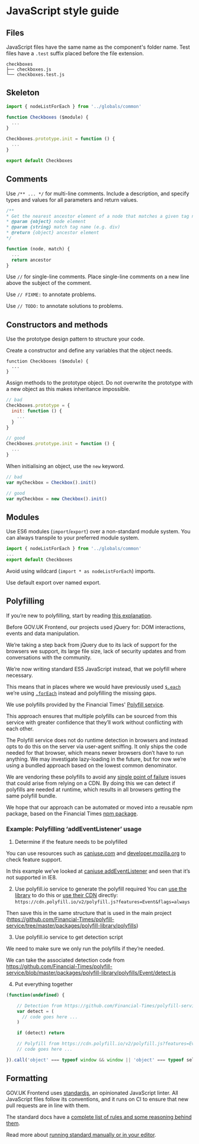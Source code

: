# JavaScript style guide
## Files
JavaScript files have the same name as the component's folder name. Test files have a `.test` suffix placed before the file extension.

```
checkboxes
├── checkboxes.js
└── checkboxes.test.js
```
## Skeleton

```js
import { nodeListForEach } from '../globals/common'

function Checkboxes ($module) {
  ...
}

Checkboxes.prototype.init = function () {
  ...
}

export default Checkboxes
```
## Comments

Use `/** ... */` for multi-line comments. Include a description, and specify types and values for all parameters and return values.

```js
/**
* Get the nearest ancestor element of a node that matches a given tag name
* @param {object} node element
* @param {string} match tag name (e.g. div)
* @return {object} ancestor element
*/

function (node, match) {
  ...
  return ancestor
}
```

Use `//` for single-line comments. Place single-line comments on a new line above the subject of the comment.

Use `// FIXME:` to annotate problems.

Use `// TODO:` to annotate solutions to problems.

## Constructors and methods

Use the prototype design pattern to structure your code.

Create a constructor and define any variables that the object needs.

```
function Checkboxes ($module) {
  ...
}
```

Assign methods to the prototype object. Do not overwrite the prototype with a new object as this makes inheritance impossible.

```js
// bad
Checkboxes.prototype = {
  init: function () {
    ...
  }
}

// good
Checkboxes.prototype.init = function () {
  ...
}
```

When initialising an object, use the `new` keyword.

```js
// bad
var myCheckbox = Checkbox().init()

// good
var myCheckbox = new Checkbox().init()
```
## Modules

Use ES6 modules (`import`/`export`) over a non-standard module system. You can always transpile to your preferred module system.

```js
import { nodeListForEach } from '../globals/common'
...
export default Checkboxes
```

Avoid using wildcard (`import * as nodeListForEach`) imports.

Use default export over named export.

## Polyfilling

If you’re new to polyfilling, start by reading [this explanation](https://remysharp.com/2010/10/08/what-is-a-polyfill).

Before GOV.UK Frontend, our projects used jQuery for: DOM interactions, events and data manipulation.

We’re taking a step back from jQuery due to its lack of support for the browsers we support, its large file size, lack of security updates and from conversations with the community.

We’re now writing standard ES5 JavaScript instead, that we polyfill where necessary.

This means that in places where we would have previously used [`$.each`](http://api.jquery.com/jquery.each/) we’re using [`.forEach`](https://developer.mozilla.org/en-US/docs/Web/JavaScript/Reference/Global_Objects/Array/forEach) instead and polyfilling the missing gaps.

We use polyfills provided by the Financial Times' [Polyfill service](https://polyfill.io).

This approach ensures that multiple polyfills can be sourced from this service with greater confidence that they’ll work without conflicting with each other.

The Polyfill service does not do runtime detection in browsers and instead opts to do this on the server via user-agent sniffing. It only ships the code needed for that browser, which means newer browsers don’t have to run anything. We may investigate lazy-loading in the future, but for now we’re using a bundled approach based on the lowest common denominator.

We are vendoring these polyfills to avoid any [single point of failure](https://en.wikipedia.org/wiki/Single_point_of_failure) issues that could arise from relying on a CDN. By doing this we can detect if polyfills are needed at runtime, which results in all browsers getting the same polyfill bundle.

We hope that our approach can be automated or moved into a reusable npm package, based on the Financial Times [npm package](https://github.com/Financial-Times/polyfill-service#library).
### Example: Polyfilling ‘addEventListener’ usage

1. Determine if the feature needs to be polyfilled

You can use resources such as [caniuse.com](https://caniuse.com/) and [developer.mozilla.org](https://developer.mozilla.org/en-US/) to check feature support.

In this example we’ve looked at [caniuse addEventListener](https://caniuse.com/#search=addEventListener) and seen that it’s not supported in IE8.

2. Use polyfill.io service to generate the polyfill required
You can [use the library](https://github.com/Financial-Times/polyfill-service#getpolyfillsoptions-method) to do this or [use their CDN](https://cdn.polyfill.io/v2/polyfill.js?features=Event&flags=always) directly: `https://cdn.polyfill.io/v2/polyfill.js?features=Event&flags=always`

Then save this in the same structure that is used in the main project (https://github.com/Financial-Times/polyfill-service/tree/master/packages/polyfill-library/polyfills)

3. Use polyfill.io service to get detection script

We need to make sure we only run the polyfills if they’re needed.

We can take the associated detection code from
https://github.com/Financial-Times/polyfill-service/blob/master/packages/polyfill-library/polyfills/Event/detect.js

4. Put everything together

```js
(function(undefined) {

    // Detection from https://github.com/Financial-Times/polyfill-service/blob/master/packages/polyfill-library/polyfills/Event/detect.js
    var detect = (
      // code goes here ...
    )

    if (detect) return

    // Polyfill from https://cdn.polyfill.io/v2/polyfill.js?features=Event&flags=always
    // code goes here ...

}).call('object' === typeof window && window || 'object' === typeof self && self || 'object' === typeof global && global || {});
```
## Formatting

GOV.UK Frontend uses [standardjs](http://standardjs.com/), an opinionated JavaScript linter. All JavaScript files follow its conventions, and it runs on CI to ensure that new pull requests are in line with them.

The standard docs have a [complete list of rules and some reasoning behind them](http://standardjs.com/rules.html).

Read more about [running standard manually or in your editor](https://github.com/alphagov/styleguides/blob/master/js.md#linting).


